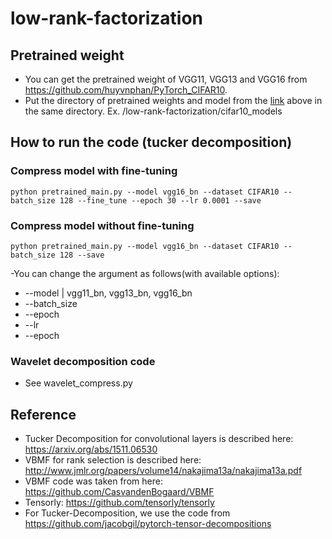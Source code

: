 # low-rank-factorization
## Pretrained weight 
- You can get the pretrained weight of VGG11, VGG13 and VGG16 from https://github.com/huyvnphan/PyTorch_CIFAR10. 
- Put the directory of pretrained weights and model from the [link](https://github.com/huyvnphan/PyTorch_CIFAR10) above in the same directory. Ex. /low-rank-factorization/cifar10_models

## How to run the code (tucker decomposition)
### Compress model with fine-tuning

`python pretrained_main.py --model vgg16_bn --dataset CIFAR10 --batch_size 128 --fine_tune --epoch 30 --lr 0.0001 --save`

### Compress model without fine-tuning

`python pretrained_main.py --model vgg16_bn --dataset CIFAR10 --batch_size 128 --save`

-You can change the argument as follows(with available options):
 * --model | vgg11_bn, vgg13_bn, vgg16_bn
 * --batch_size
 * --epoch 
 * --lr
 * --epoch
### Wavelet decomposition code
- See wavelet_compress.py
## Reference
- Tucker Decomposition for convolutional layers is described here: https://arxiv.org/abs/1511.06530
- VBMF for rank selection is described here: http://www.jmlr.org/papers/volume14/nakajima13a/nakajima13a.pdf
- VBMF code was taken from here: https://github.com/CasvandenBogaard/VBMF
- Tensorly: https://github.com/tensorly/tensorly
- For Tucker-Decomposition, we use the code from https://github.com/jacobgil/pytorch-tensor-decompositions 
